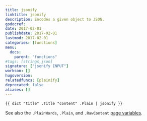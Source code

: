 ```yaml
---
title: jsonify
linktitle: jsonify
description: Encodes a given object to JSON.
godocref:
date: 2017-02-01
publishdate: 2017-02-01
lastmod: 2017-02-01
categories: [functions]
menu:
  docs:
    parent: "functions"
#tags: [strings,json]
signature: ["jsonify INPUT"]
workson: []
hugoversion:
relatedfuncs: [plainify]
deprecated: false
aliases: []
---
```


```
{{ dict "title" .Title "content" .Plain | jsonify }}
```

See also the `.PlainWords`, `.Plain`, and `.RawContent` [page variables][pagevars].

[pagevars]: /variables/page/

